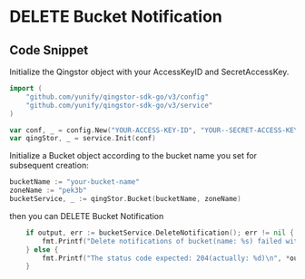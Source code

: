 # DELETE Bucket Notification

## Code Snippet

Initialize the Qingstor object with your AccessKeyID and SecretAccessKey.

```go
import (
	"github.com/yunify/qingstor-sdk-go/v3/config"
	"github.com/yunify/qingstor-sdk-go/v3/service"
)

var conf, _ = config.New("YOUR-ACCESS-KEY-ID", "YOUR--SECRET-ACCESS-KEY")
var qingStor, _ = service.Init(conf)
```

Initialize a Bucket object according to the bucket name you set for subsequent creation:

```go
bucketName := "your-bucket-name"
zoneName := "pek3b"
bucketService, _ := qingStor.Bucket(bucketName, zoneName)
```

then you can DELETE Bucket Notification

```go
	if output, err := bucketService.DeleteNotification(); err != nil {
		fmt.Printf("Delete notifications of bucket(name: %s) failed with given error: %s\n", bucketName, err)
	} else {
		fmt.Printf("The status code expected: 204(actually: %d)\n", *output.StatusCode)
	}
```
